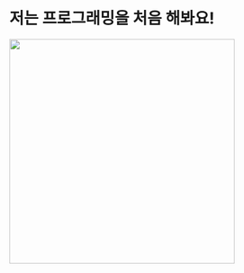 # 저는 프로그래밍을 처음 해봐요!
<img src = "http://postfiles8.naver.net/20151222_279/dajiou98_1450744014621291b0_JPEG/www_google_co_kr_20151222_091331.jpg?type=w2" width = "400">

